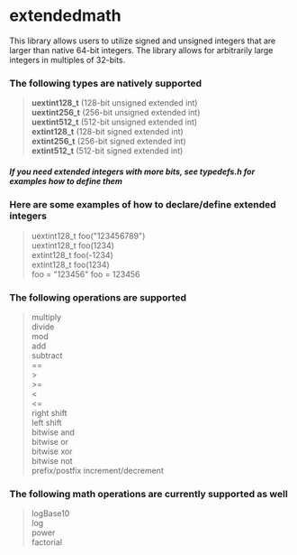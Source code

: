 # extendedmath

This library allows users to utilize signed and unsigned integers that are larger than native 64-bit integers. The library allows for arbitrarily large integers in multiples of 32-bits.

### The following types are natively supported  
> **uextint128_t** (128-bit unsigned extended int)  
> **uextint256_t** (256-bit unsigned extended int)  
> **uextint512_t** (512-bit unsigned extended int)  
> **extint128_t** (128-bit signed extended int)  
> **extint256_t** (256-bit signed extended int)  
> **extint512_t** (512-bit signed extended int)  
##### If you need extended integers with more bits, see _typedefs.h_ for examples how to define them  

### Here are some examples of how to declare/define extended integers  
> uextint128_t foo("123456789")  
> uextint128_t foo(1234)  
> extint128_t foo(-1234)  
> extint128_t foo(1234)  
> foo = "123456"
> foo = 123456

### The following operations are supported  
> multiply  
> divide  
> mod  
> add  
> subtract  
> \==  
> \>  
> \>=  
> <  
> <=  
> right shift  
> left shift  
> bitwise and  
> bitwise or  
> bitwise xor  
> bitwise not  
> prefix/postfix increment/decrement  

### The following math operations are currently supported as well
> logBase10  
> log  
> power  
> factorial  
